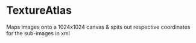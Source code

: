 # TextureAtlas
Maps images onto a 1024x1024 canvas &amp; spits out respective coordinates for the sub-images in xml
